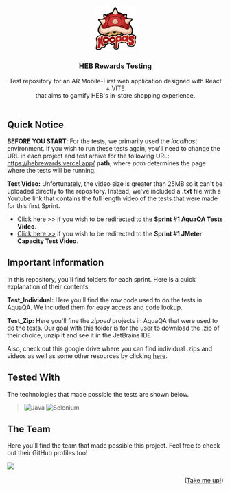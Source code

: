 <a name="readme-top"></a>
<!-- Test -->
<!-- Test hola -->
<!-- PROJECT LOGO -->
<br />
<div align="center">
  <a target="_blank" href="https://github.com/Axel3246/HebRewards_Testing">
    <img src="https://github.com/Axel3246/HEBRewards_Testing/blob/main/logo%20koopas_v3%20(1).png?raw=true" alt="Logo" width="20%" height="23%">
  </a>

<h3 align="center">HEB Rewards Testing</h3>

  <p align="center">
    Test repository for an AR Mobile-First web application designed with React + VITE <br>
    that aims to gamify HEB's in-store shopping experience.
    <br /><br />
    <!-- DESCOMENTAR DESPUES -->
    <!--<br />-->
    <!--<a target="_blank" href="https://drive.google.com/file/d/1x1VTxBMP88dZhI_Mhj-ZAJsGYBUmotuv/view?usp=share_link">View Live Demo</a>-->
  </p>
</div>

## Quick Notice

**BEFORE YOU START**: For the tests, we primarily used the _localhost_ environment. If you wish to run these tests again, you'll need to change the URL in each project and test arhive for the following URL: https://hebrewards.vercel.app/ **path**, where _path_ determines the page where the tests will be running.

**Test Video:** Unfortunately, the video size is greater than 25MB so it can't be uploaded directly to the repository. Instead, we've included a **.txt** file with a Youtube link that contains the full length video of the tests that were made for this first Sprint. 

- [Click here >>](https://youtu.be/rHSpiDqjnJY) if you wish to be redirected to the **Sprint #1 AquaQA Tests Video**.
- [Click here >>](https://youtu.be/fZ1DdwDCXU8) if you wish to be redirected to the **Sprint #1 JMeter Capacity Test Video**.


## Important Information

In this repository, you'll find folders for each sprint. Here is a quick explanation of their contents:

**Test_Individual:** Here you'll find the _raw_ code used to do the tests in AquaQA. We included them for easy access and code lookup.

**Test_Zip:** Here you'll fine the _zipped_ projects in AquaQA that were used to do the tests. Our goal with this folder is for the user to download the .zip of their choice, unzip it and see it in the JetBrains IDE.

Also, check out this google drive where you can find individual .zips and videos as well as some other resources by clicking 
[here](https://drive.google.com/drive/folders/1uCjU63fBc7oXDiVe5jzDY_tJ6iktsmqI?usp=share_link).

## Tested With
The technologies that made possible the tests are shown below.

> ![Java](https://img.shields.io/badge/java-%23ED8B00.svg?style=for-the-badge&logo=openjdk&logoColor=white)
> ![Selenium](https://img.shields.io/badge/-selenium-%43B02A?style=for-the-badge&logo=selenium&logoColor=white)


<!-- CONTRIBUTING -->
## The Team

Here you'll find the team that made possible this project. Feel free to check out their GitHub profiles too!

<a href="https://github.com/axel3246/WiKoopa/graphs/contributors">
  <img src="https://contrib.rocks/image?repo=axel3246/WiKoopa" />
</a>

<p align="right">(<a href="#readme-top">Take me up!</a>)</p>

